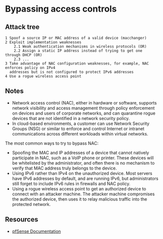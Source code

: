 # Bypassing access controls

## Attack tree

```text
1 Spoof a source IP or MAC address of a valid device (macchanger)
2 Exploit implementation weaknesses
    2.1 Weak authentication mechanisms in wireless protocols (OR)
    2.2 Assign a static IP address instead of trying to get one through DHCP (OR)
    2.3 ...
3 Take advantage of NAC configuration weaknesses, for example, NAC enforces policy on IPv4 
  addresses but is not configured to protect IPv6 addresses
4 Use a rogue wireless access point
```

## Notes

 * Network access control (NAC), either in hardware or software, supports network visibility and access management 
 through policy enforcement on devices and users of corporate networks, and can quarantine rogue devices that are 
 not identified in a network security policy.
* In cloud-based environments, a customer can use Network Security Groups (NSG) or similar to enforce and control 
Internet or intranet communications across different workloads within virtual networks.

The most common ways to try to bypass NAC:

* Spoofing the MAC and IP addresses of a device that cannot natively participate in NAC, such as a VoIP phone or printer. These devices will be whitelisted by the administrator, and often there is no mechanism to verify that MAC address truly belongs to the device.
* Using IPv6 rather than IPv4 on the unauthorized device. Most servers have IPv6 addresses by default, and are running IPv6, but administrators still forget to include IPv6 rules in firewalls and NAC policy.
* Using a rogue wireless access point to get an authorized device to connect with an attacker machine. The attacker machine compromises the authorized device, then uses it to relay malicious traffic into the protected network.

## Resources

* [pfSense Documentation](https://docs.netgate.com/pfsense/en/latest/index.html)